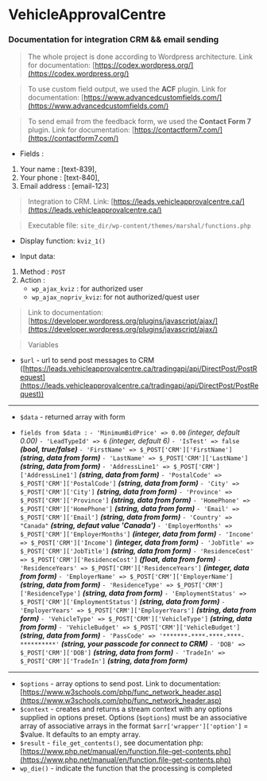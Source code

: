 # VehicleApprovalCentre
### Documentation for integration CRM &amp;&amp; email sending 

> The whole project is done according to Wordpress architecture. Link for documentation: [https://codex.wordpress.org/](https://codex.wordpress.org/)

> To use custom field output, we used the **ACF** plugin. Link for documentation: [https://www.advancedcustomfields.com/](https://www.advancedcustomfields.com/) 

> To send email from the feedback form, we used the **Contact Form 7** plugin. Link for documentation: [https://contactform7.com/](https://contactform7.com/)

* Fields :
1. Your name : [text-839],
2. Your phone : [text-840],
3. Email address : [email-123]

> Integration to CRM. Link: [https://leads.vehicleapprovalcentre.ca/](https://leads.vehicleapprovalcentre.ca/)

> Executable file: ```site_dir/wp-content/themes/marshal/functions.php```

* Display function: ```kviz_1()```

* Input data:
1. Method : ```POST```
2. Action :
    - ```wp_ajax_kviz``` 		: for authorized user
    - ```wp_ajax_nopriv_kviz```: for not authorized/quest user

> Link to documentation: [https://developer.wordpress.org/plugins/javascript/ajax/](https://developer.wordpress.org/plugins/javascript/ajax/)

> Variables 
* ```$url``` - url to send post messages to CRM ([https://leads.vehicleapprovalcentre.ca/tradingapi/api/DirectPost/PostRequest](https://leads.vehicleapprovalcentre.ca/tradingapi/api/DirectPost/PostRequest))
---
* ```$data``` - returned array with form
- ```fields from $data :```
    ```- 'MinimumBidPrice' => 0.00``` _(integer, default 0.00)_
    ```- 'LeadTypeId' => 6``` _(integer, default 6)_
    ```- 'IsTest' => false``` ***(bool, true/false)***
    ```- 'FirstName' => $_POST['CRM']['FirstName']``` ***(string, data from form)***
    ```- 'LastName' => $_POST['CRM']['LastName']``` ***(string, data from form)***
    ```- 'AddressLine1' => $_POST['CRM']['AddressLine1']``` ***(string, data from form)***
    ```- 'PostalCode' => $_POST['CRM']['PostalCode']``` ***(string, data from form)***
    ```- 'City' => $_POST['CRM']['City']``` ***(string, data from form)***
    ```- 'Province' => $_POST['CRM']['Province']``` ***(string, data from form)***
    ```- 'HomePhone' => $_POST['CRM']['HomePhone']``` ***(string, data from form)***
    ```- 'Email' => $_POST['CRM']['Email']``` ***(string, data from form)***
    ```- 'Country' => "Canada"``` ***(string, defaut value 'Canada')***
    ```- 'EmployerMonths' => $_POST['CRM']['EmployerMonths']``` ***(integer, data from form)***
    ```- 'Income' => $_POST['CRM']['Income']``` ***(integer, data from form)***
    ```- 'JobTitle' => $_POST['CRM']['JobTitle']``` ***(string, data from form)***
    ```- 'ResidenceCost' => $_POST['CRM']['ResidenceCost']``` ***(float, data from form)***
    ```- 'ResidenceYears' => $_POST['CRM']['ResidenceYears']``` ***(integer, data from form)***
    ```- 'EmployerName' => $_POST['CRM']['EmployerName']``` ***(string, data from form)***
    ```- 'ResidenceType' => $_POST['CRM']['ResidenceType']``` ***(string, data from form)***
    ```- 'EmploymentStatus' => $_POST['CRM']['EmploymentStatus']``` ***(string, data from form)***
    ```- 'EmployerYears' => $_POST['CRM']['EmployerYears']``` ***(string, data from form)***
    ```- 'VehicleType' => $_POST['CRM']['VehicleType']``` ***(string, data from form)***
    ```- 'VehicleBudget' => $_POST['CRM']['VehicleBudget']``` ***(string, data from form)***
    ```- 'PassCode' => '*******-****-****-****-**********'``` ***(string, your passcode for connect to CRM)***
    ```- 'DOB' => $_POST['CRM']['DOB']``` ***(string, data from form)***
    ```- 'TradeIn' => $_POST['CRM']['TradeIn']``` ***(string, data from form)***
---
* ```$options``` - array options to send post. Link to documentation: [https://www.w3schools.com/php/func_network_header.asp](https://www.w3schools.com/php/func_network_header.asp)
* ```$context``` - creates and returns a stream context with any options supplied in options preset. Options (```$options```) must be an associative array of associative arrays in 			   the format ```$arr['wrapper']['option']``` = $value. It defaults to an empty array.
* ```$result``` - ```file_get_contents()```, see documentation php: [https://www.php.net/manual/en/function.file-get-contents.php](https://www.php.net/manual/en/function.file-get-contents.php)
* ```wp_die()``` - indicate the function that the processing is completed